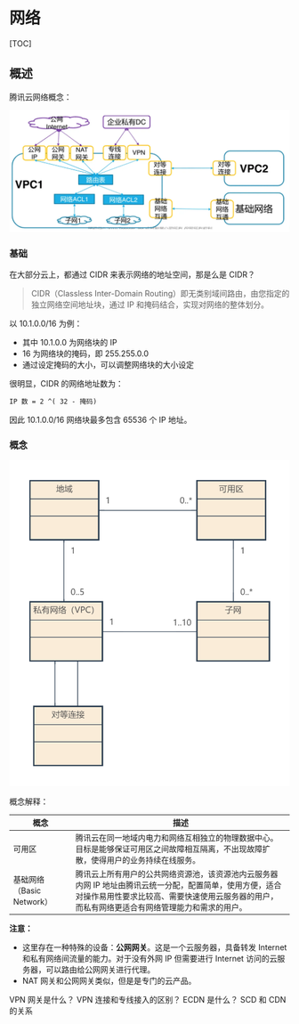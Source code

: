 # 网络

[TOC]

## 概述

腾讯云网络概念：

![](assets/598150684c9c4e9c8c439be0a19aa222.png)

### 基础

在大部分云上，都通过 CIDR 来表示网络的地址空间，那是么是 CIDR？

> CIDR（Classless Inter-Domain Routing）即无类别域间路由，由您指定的独立网络空间地址块，通过 IP 和掩码结合，实现对网络的整体划分。

以 10.1.0.0/16 为例：

- 其中 10.1.0.0 为网络块的 IP
- 16 为网络块的掩码，即 255.255.0.0
- 通过设定掩码的大小，可以调整网络块的大小设定

很明显，CIDR 的网络地址数为：

```txt
IP 数 = 2 ^( 32 - 掩码)
```

因此 10.1.0.0/16 网络块最多包含 65536 个 IP 地址。



### 概念

![](assets/网络.png)

概念解释：

概念 | 描述
-|-
可用区 | 腾讯云在同一地域内电力和网络互相独立的物理数据中心。目标是能够保证可用区之间故障相互隔离，不出现故障扩散，使得用户的业务持续在线服务。
基础网络（Basic Network） | 腾讯云上所有用户的公共网络资源池，该资源池内云服务器内网 IP 地址由腾讯云统一分配，配置简单，使用方便，适合对操作易用性要求比较高、需要快速使用云服务器的用户，而私有网络更适合有网络管理能力和需求的用户。

**注意：**

- 这里存在一种特殊的设备：**公网网关**。这是一个云服务器，具备转发 Internet 和私有网络间流量的能力。对于没有外网 IP 但需要进行 Internet 访问的云服务器，可以路由给公网网关进行代理。
- NAT 网关和公网网关类似，但是是专门的云产品。

VPN 网关是什么？
VPN 连接和专线接入的区别？
ECDN 是什么？
SCD 和 CDN 的关系